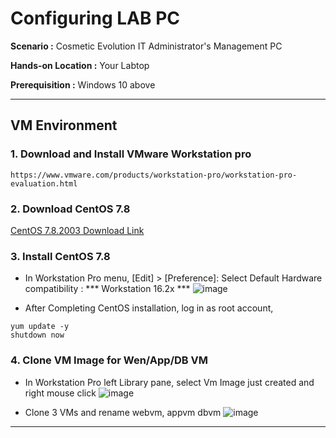 # Configuring LAB PC

  **Scenario :** Cosmetic Evolution IT Administrator's Management PC

  **Hands-on Location :** Your Labtop

  **Prerequisition :** Windows 10 above 

---


## VM Environment

### 1. Download and Install VMware Workstation pro 

    https://www.vmware.com/products/workstation-pro/workstation-pro-evaluation.html

### 2. Download CentOS 7.8

[CentOS 7.8.2003 Download Link](https://ftp.iij.ad.jp/pub/linux/centos-vault/7.8.2003/isos/x86_64/CentOS-7-x86_64-Minimal-2003.iso)

### 3. Install CentOS 7.8 

- In Workstation Pro menu, [Edit] > [Preference]:    Select Default Hardware compatibility : *** Workstation 16.2x ***
![image](https://github.com/scp-cloudacademy/ce-advanced/assets/147478897/d4c977e8-95e6-4fad-b094-dfd1c963d55c)

- After Completing CentOS installation,
  log in as root account,

 ```
yum update -y
shutdown now
```

### 4. Clone VM Image for Wen/App/DB VM
- In Workstation Pro left Library pane, select Vm Image just created and right mouse click
![image](https://github.com/scp-cloudacademy/ce-advanced/assets/147478897/450c23a0-8c25-454e-9519-2e3e34e3e6a8)

- Clone 3 VMs and rename webvm, appvm dbvm
![image](https://github.com/scp-cloudacademy/ce-advanced/assets/147478897/0812f214-a99c-4ab0-bdda-916f839213a1)
---






